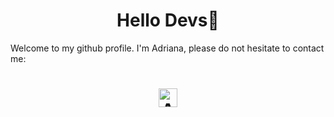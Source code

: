 <h1 align='center'>
   Hello Devs👋
</h1>

Welcome to my github profile. I'm Adriana, please do not hesitate to contact me:

<h1 align='center'>
<a href="https://www.linkedin.com/in/adriana-mirian-mendes-cardoso/">
  <img alt="Abhishek's LinkedIN" width="30px" src="https://raw.githubusercontent.com/peterthehan/peterthehan/master/assets/linkedin.svg" />
</a>
</h1>

